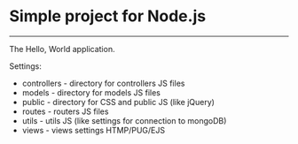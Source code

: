 # Simple project for Node.js
____

The Hello, World application.

Settings:
* controllers - directory for controllers JS files
* models - directory for models JS files
* public - directory for CSS and public JS (like jQuery)
* routes - routers JS files
* utils - utils JS (like settings for connection to mongoDB)
* views - views settings HTMP/PUG/EJS
